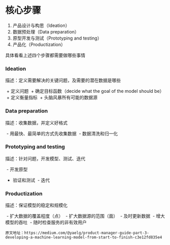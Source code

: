 
# 核心步骤

  1. 产品设计与构思（Ideation）
  2. 数据预处理（Data preparation）
  3. 原型开发与测试（Prototyping and testing）
  4. 产品化（Productization）


具体看看上述四个步骤都需要做哪些事情

### Ideation
描述：定义需要解决的关键问题，及需要的潜在数据是哪些

  + 定义问题
  + 确定目标函数（decide what the goal of the model should be）
  + 定义衡量指标
  + 头脑风暴所有可能的数据源
  
### Data preparation
描述：收集数据，并定义好格式

  - 用最快、最简单的方式先收集数据
  - 数据清洗和归一化
  
### Prototyping and testing
描述：针对问题，开发模型、测试、迭代

  - 开发原型
  - 验证和测试
  - 迭代

### Productization
描述：保证模型的稳定和规模化

  - 扩大数据的覆盖程度（点）
  - 扩大数据源的范围（面）
  - 及时更新数据
  - 增大模型的吞吐
  - 随时检查服务的非有效用户
  

```原文地址：https://medium.com/@yaelg/product-manager-guide-part-3-developing-a-machine-learning-model-from-start-to-finish-c3e12fd835e4```
